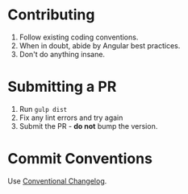 # Contributing

1. Follow existing coding conventions.
2. When in doubt, abide by Angular best practices.
3. Don't do anything insane.

# Submitting a PR

1. Run `gulp dist`
2. Fix any lint errors and try again
3. Submit the PR - __do not__ bump the version.

# Commit Conventions

Use [Conventional Changelog](https://github.com/ajoslin/conventional-changelog/blob/master/CONVENTIONS.md).

